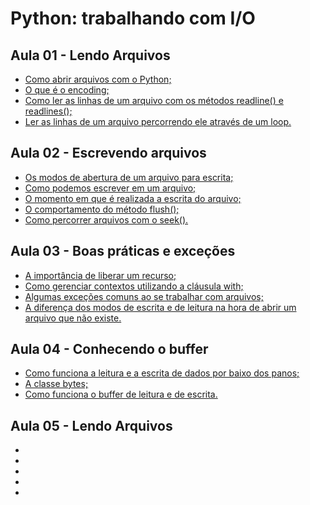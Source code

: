 # Python: trabalhando com I/O

## Aula 01 - Lendo Arquivos
* [Como abrir arquivos com o Python;](#)
* [O que é o encoding;](#)
* [Como ler as linhas de um arquivo com os métodos readline() e readlines();](#)
* [Ler as linhas de um arquivo percorrendo ele através de um loop.](#)

## Aula 02 - Escrevendo arquivos
* [Os modos de abertura de um arquivo para escrita;](#)
* [Como podemos escrever em um arquivo;](#)
* [O momento em que é realizada a escrita do arquivo;](#)
* [O comportamento do método flush();](#)
* [Como percorrer arquivos com o seek().](#)

## Aula 03 - Boas práticas e exceções
* [A importância de liberar um recurso;](#)
* [Como gerenciar contextos utilizando a cláusula with;](#)
* [Algumas exceções comuns ao se trabalhar com arquivos;](#)
* [A diferença dos modos de escrita e de leitura na hora de abrir um arquivo que não existe.](#)

## Aula 04 - Conhecendo o buffer
* [Como funciona a leitura e a escrita de dados por baixo dos panos;](#)
* [A classe bytes;](#)
* [Como funciona o buffer de leitura e de escrita.](#)

## Aula 05 - Lendo Arquivos
* [](#)
* [](#)
* [](#)
* [](#)
* [](#)